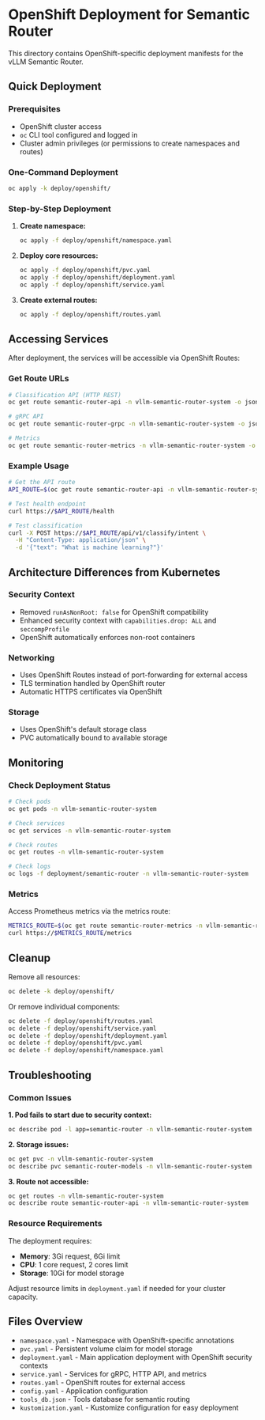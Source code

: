 # OpenShift Deployment for Semantic Router

This directory contains OpenShift-specific deployment manifests for the vLLM Semantic Router.

## Quick Deployment

### Prerequisites

- OpenShift cluster access
- `oc` CLI tool configured and logged in
- Cluster admin privileges (or permissions to create namespaces and routes)

### One-Command Deployment

```bash
oc apply -k deploy/openshift/
```

### Step-by-Step Deployment

1. **Create namespace:**
   ```bash
   oc apply -f deploy/openshift/namespace.yaml
   ```

2. **Deploy core resources:**
   ```bash
   oc apply -f deploy/openshift/pvc.yaml
   oc apply -f deploy/openshift/deployment.yaml
   oc apply -f deploy/openshift/service.yaml
   ```

3. **Create external routes:**
   ```bash
   oc apply -f deploy/openshift/routes.yaml
   ```

## Accessing Services

After deployment, the services will be accessible via OpenShift Routes:

### Get Route URLs

```bash
# Classification API (HTTP REST)
oc get route semantic-router-api -n vllm-semantic-router-system -o jsonpath='{.spec.host}'

# gRPC API
oc get route semantic-router-grpc -n vllm-semantic-router-system -o jsonpath='{.spec.host}'

# Metrics
oc get route semantic-router-metrics -n vllm-semantic-router-system -o jsonpath='{.spec.host}'
```

### Example Usage

```bash
# Get the API route
API_ROUTE=$(oc get route semantic-router-api -n vllm-semantic-router-system -o jsonpath='{.spec.host}')

# Test health endpoint
curl https://$API_ROUTE/health

# Test classification
curl -X POST https://$API_ROUTE/api/v1/classify/intent \
  -H "Content-Type: application/json" \
  -d '{"text": "What is machine learning?"}'
```

## Architecture Differences from Kubernetes

### Security Context
- Removed `runAsNonRoot: false` for OpenShift compatibility
- Enhanced security context with `capabilities.drop: ALL` and `seccompProfile`
- OpenShift automatically enforces non-root containers

### Networking
- Uses OpenShift Routes instead of port-forwarding for external access
- TLS termination handled by OpenShift router
- Automatic HTTPS certificates via OpenShift

### Storage
- Uses OpenShift's default storage class
- PVC automatically bound to available storage

## Monitoring

### Check Deployment Status

```bash
# Check pods
oc get pods -n vllm-semantic-router-system

# Check services
oc get services -n vllm-semantic-router-system

# Check routes
oc get routes -n vllm-semantic-router-system

# Check logs
oc logs -f deployment/semantic-router -n vllm-semantic-router-system
```

### Metrics

Access Prometheus metrics via the metrics route:

```bash
METRICS_ROUTE=$(oc get route semantic-router-metrics -n vllm-semantic-router-system -o jsonpath='{.spec.host}')
curl https://$METRICS_ROUTE/metrics
```

## Cleanup

Remove all resources:

```bash
oc delete -k deploy/openshift/
```

Or remove individual components:

```bash
oc delete -f deploy/openshift/routes.yaml
oc delete -f deploy/openshift/service.yaml
oc delete -f deploy/openshift/deployment.yaml
oc delete -f deploy/openshift/pvc.yaml
oc delete -f deploy/openshift/namespace.yaml
```

## Troubleshooting

### Common Issues

**1. Pod fails to start due to security context:**
```bash
oc describe pod -l app=semantic-router -n vllm-semantic-router-system
```

**2. Storage issues:**
```bash
oc get pvc -n vllm-semantic-router-system
oc describe pvc semantic-router-models -n vllm-semantic-router-system
```

**3. Route not accessible:**
```bash
oc get routes -n vllm-semantic-router-system
oc describe route semantic-router-api -n vllm-semantic-router-system
```

### Resource Requirements

The deployment requires:
- **Memory**: 3Gi request, 6Gi limit
- **CPU**: 1 core request, 2 cores limit
- **Storage**: 10Gi for model storage

Adjust resource limits in `deployment.yaml` if needed for your cluster capacity.

## Files Overview

- `namespace.yaml` - Namespace with OpenShift-specific annotations
- `pvc.yaml` - Persistent volume claim for model storage
- `deployment.yaml` - Main application deployment with OpenShift security contexts
- `service.yaml` - Services for gRPC, HTTP API, and metrics
- `routes.yaml` - OpenShift routes for external access
- `config.yaml` - Application configuration
- `tools_db.json` - Tools database for semantic routing
- `kustomization.yaml` - Kustomize configuration for easy deployment
